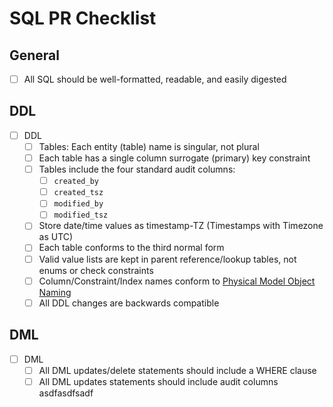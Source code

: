 # SQL PR Checklist

## General
- [ ] All SQL should be well-formatted, readable, and easily digested

## DDL
- [ ] DDL
  - [ ] Tables: Each entity (table) name is singular, not plural
  - [ ] Each table has a single column surrogate (primary) key constraint
  - [ ] Tables include the four standard audit columns:
      - [ ] `created_by`
      - [ ] `created_tsz`
      - [ ] `modified_by`
      - [ ] `modified_tsz`
  - [ ] Store date/time values as timestamp-TZ (Timestamps with Timezone as UTC)
  - [ ] Each table conforms to the third normal form
  - [ ] Valid value lists are kept in parent reference/lookup tables, not enums or check constraints
  - [ ] Column/Constraint/Index names conform to [Physical Model Object Naming](https://confluence.octanner.com/confluence/display/DATA/Physical+Model+Object+Naming#PhysicalModelObjectNaming-Column)
  - [ ] All DDL changes are backwards compatible

## DML
- [ ] DML
  - [ ] All DML updates/delete statements should include a WHERE clause
  - [ ] All DML updates statements should include audit columns
asdfasdfsadf